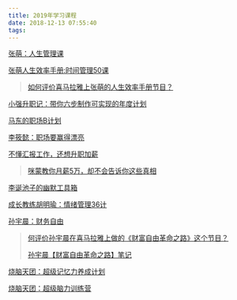 ```yaml
---
title: 2019年学习课程
date: 2018-12-13 07:55:40
tags:
---
```


[张萌：人生管理课](https://www.ximalaya.com/jiaoyu/11469913/)



[张萌人生效率手册:时间管理50课](https://www.ximalaya.com/jiaoyu/6401070/)

> [如何评价喜马拉雅上张萌的人生效率手册节目？](https://www.zhihu.com/question/55461010)



[小强升职记：带你六步制作可实现的年度计划](https://www.ximalaya.com/jiaoyu/6161554/)

[马东的职场B计划](https://www.ximalaya.com/jiaoyu/15745662/)

[李筱懿：职场要赢得漂亮](https://www.ximalaya.com/jiaoyu/6228040/)

[不懂汇报工作，还想升职加薪](https://www.ximalaya.com/jiaoyu/5473885/)



> [咪蒙教你月薪5万，却不会告诉你这些真相](https://www.jianshu.com/p/f0ab861d6ceb)



[李诞池子的幽默工具箱](https://www.ximalaya.com/jiaoyu/16778404/)

[成长教练胡明瑜：情绪管理36计](https://www.ximalaya.com/qinggan/5860693/)



[孙宇晨：财务自由](https://www.ximalaya.com/shangye/5624736/)

> [何评价孙宇晨在喜马拉雅上做的《财富自由革命之路》这个节目？](https://www.zhihu.com/question/52242765)
>
> [孙宇晨【财富自由革命之路】笔记](https://www.jianshu.com/p/167ad0a87870)



[烧脑天团：超级记忆力养成计划](https://www.ximalaya.com/jiaoyu/6222157/)

[烧脑天团：超级脑力训练营](https://www.ximalaya.com/jiaoyu/11440108/)